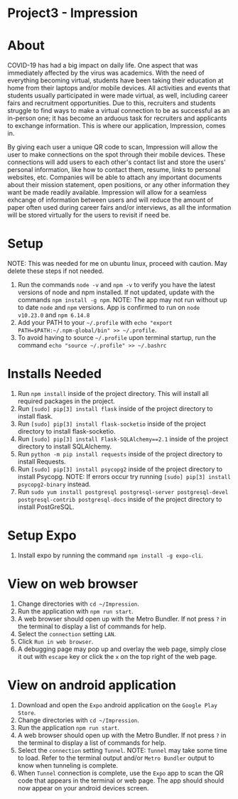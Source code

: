 # Project3 - Impression

# About
COVID-19 has had a big impact on daily life. One aspect that was immediately affected by the virus was academics.
With the need of everything becoming virtual, students have been taking their education at home from their laptops and/or mobile devices.
All activities and events that students usually participated in were made virtual, as well, including career fairs and recruitment opportunities.
Due to this, recruiters and students struggle to find ways to make a virtual connection to be as successful as an in-person one;
it has become an arduous task for recruiters and applicants to exchange information. This is where our application, Impression, comes in.

By giving each user a unique QR code to scan, Impression will allow the user to make connections on the spot through their mobile devices.
These connections will add users to each other's contact list and store the users' personal information, like how to contact them, resume, links to personal websites, etc.
Companies will be able to attach any important documents about their mission statement, open positions, or any other information they want be made readily available.
Impression will allow for a seamless exhcange of information between users and will reduce the amount of paper often used during career fairs and/or interviews,
as all the information will be stored virtually for the users to revisit if need be.


# Setup
NOTE: This was needed for me on ubuntu linux, proceed with caution. May delete these steps if not needed.

1. Run the commands `node -v` and `npm -v` to verify you have the latest versions of node and npm installed. If not updated, update with the commands `npm install -g npm`.
   NOTE: The app may not run without up to date `node` and `npm` versions. App is confirmed to run on `node   v10.23.0` and `npm 6.14.8` 
2. Add your PATH to your `~/.profile` with `echo "export PATH=$PATH:~/.npm-global/bin" >> ~/.profile`.
3. To avoid having to source `~/.profile` upon terminal startup, run the command `echo "source ~/.profile" >> ~/.bashrc`

# Installs Needed
1. Run `npm install` inside of the project directory. This will install all required packages in the project.
2. Run `[sudo] pip[3] install flask` inside of the project directory to install flask.
3. Run `[sudo] pip[3] install flask-socketio` inside of the project directory to install flask-socketio.
4. Run `[sudo] pip[3] install Flask-SQLAlchemy==2.1` inside of the project directory to install SQLAlchemy.
5. Run `python -m pip install requests` inside of the project directory to install Requests.
6. Run `[sudo] pip[3] install psycopg2` inside of the project directory to install Psycopg.
    NOTE: If errors occur try running `[sudo] pip[3] install psycopg2-binary` instead.
6. Run `sudo yum install postgresql postgresql-server postgresql-devel postgresql-contrib postgresql-docs` inside of the project directory to install PostGreSQL.

# Setup Expo
1. Install expo by running the command `npm install -g expo-cli`.

# View on web browser
1. Change directories with `cd ~/Impression`.
2. Run the application with `npm run start`.
3. A web browser should open up with the Metro Bundler. If not press `?` in the terminal to display a list of commands for help.
4. Select the `connection` setting `LAN`.
5. Click `Run in web browser`.
6. A debugging page may pop up and overlay the web page, simply close it out with `escape` key or click the `x` on the top right of the web page.

# View on android application
1. Download and open the `Expo` android application on the `Google Play Store`. 
2. Change directories with `cd ~/Impression`.
3. Run the application `npm run start`.
4. A web browser should open up with the Metro Bundler. If not press `?` in the terminal to display a list of commands for help.
5. Select the `connection` setting `Tunnel`.
   NOTE: `Tunnel` may take some time to load. Refer to the terminal output and/or `Metro Bundler` output to know when tunneling is complete.
6. When `Tunnel` connection is complete, use the `Expo` app to scan the QR code that appears in the terminal or web page. The app should should now appear on your android devices screen.
